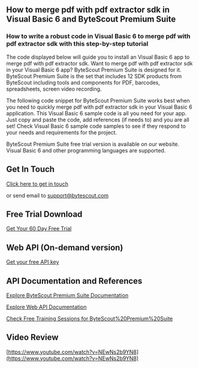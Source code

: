 ## How to merge pdf with pdf extractor sdk in Visual Basic 6 and ByteScout Premium Suite

### How to write a robust code in Visual Basic 6 to merge pdf with pdf extractor sdk with this step-by-step tutorial

The code displayed below will guide you to install an Visual Basic 6 app to merge pdf with pdf extractor sdk. Want to merge pdf with pdf extractor sdk in your Visual Basic 6 app? ByteScout Premium Suite is designed for it. ByteScout Premium Suite is the set that includes 12 SDK products from ByteScout including tools and components for PDF, barcodes, spreadsheets, screen video recording.

The following code snippet for ByteScout Premium Suite works best when you need to quickly merge pdf with pdf extractor sdk in your Visual Basic 6 application. This Visual Basic 6 sample code is all you need for your app. Just copy and paste the code, add references (if needs to) and you are all set! Check Visual Basic 6 sample code samples to see if they respond to your needs and requirements for the project.

ByteScout Premium Suite free trial version is available on our website. Visual Basic 6 and other programming languages are supported.

## Get In Touch

[Click here to get in touch](https://bytescout.zendesk.com/hc/en-us/requests/new?subject=ByteScout%20Premium%20Suite%20Question)

or send email to [support@bytescout.com](mailto:support@bytescout.com?subject=ByteScout%20Premium%20Suite%20Question) 

## Free Trial Download

[Get Your 60 Day Free Trial](https://bytescout.com/download/web-installer?utm_source=github-readme)

## Web API (On-demand version)

[Get your free API key](https://pdf.co/documentation/api?utm_source=github-readme)

## API Documentation and References

[Explore ByteScout Premium Suite Documentation](https://bytescout.com/documentation/index.html?utm_source=github-readme)

[Explore Web API Documentation](https://pdf.co/documentation/api?utm_source=github-readme)

[Check Free Training Sessions for ByteScout%20Premium%20Suite](https://academy.bytescout.com/)

## Video Review

[https://www.youtube.com/watch?v=NEwNs2b9YN8](https://www.youtube.com/watch?v=NEwNs2b9YN8)